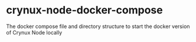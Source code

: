 # crynux-node-docker-compose
The docker compose file and directory structure to start the docker version of Crynux Node locally
